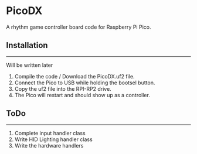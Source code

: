 # PicoDX

A rhythm game controller board code for Raspberry Pi Pico.


## Installation
---
Will be written later

1. Compile the code / Download the PicoDX.uf2 file.
2. Connect the Pico to USB while holding the bootsel button.
3. Copy the uf2 file into the RPI-RP2 drive.
4. The Pico will restart and should show up as a controller.

## ToDo
---
1. Complete input handler class
2. Write HID Lighting handler class
3. Write the hardware handlers
